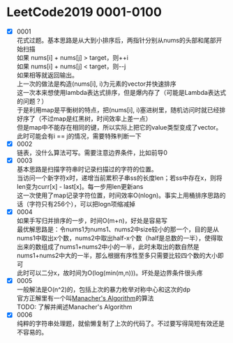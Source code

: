 # LeetCode2019 0001-0100

- [X] 0001\
花式过题。基本思路是从大到小排序后，两指针分别从nums的头部和尾部开始扫描\
如果 nums[i] + nums[j] > target，则++i\
如果 nums[i] + nums[j] < target，则--j\
如果相等就返回输出。\
上一次的做法是构造(nums[i], i)为元素的vector并快速排序\
这一次本来想使用lambda表达式排序，但是爆内存了（可能是Lambda表达式的问题？）\
于是利用map是平衡树的特点，把(nums[i], i)塞进树里，随机访问时就已经排好序了（不过map是红黑树，时间效率上差一点）\
但是map中不能存在相同的键，所以实际上把它的value类型变成了vector。此时可能会有i == j的情况，需要特殊判断一下
- [X] 0002\
链表，没什么算法可写。需要注意边界条件，比如前导0
- [X] 0003\
基本思路是扫描字符串时记录扫描过的字符的位置。\
当访问一个新字符x时，递增当前累积子串ss的长度len；若ss中存在x，则将len变为curr[x] - last[x]。每一步用len更新ans\
这一次使用了map记录字符位置，时间效率O(nlogn)。事实上用桶排序思路的话（字符只有256个），可以把logn项缩减掉
- [X] 0004\
如果手写归并排序的一步，时间O(m+n)，好处是容易写\
最优解思路是：令nums1为nums1、nums2中size较小的那一个，目的是从nums1中取出x个数，nums2中取出half-x个数（half是总数的一半），使得取出来的数组成了nums1+nums2中小的一半，此时未取出的数自然是nums1+nums2中大的一半，那么根据有序性至多只需要比较四个数的大小即可\
此时可以二分x，故时间为O(log(min(m,n)))。坏处是边界条件很头疼
- [X] 0005\
一般解法是O(n^2)的，包括上次的暴力枚举对称中心和这次的dp\
官方正解里有一个叫[Manacher's Algorithm](https://en.wikipedia.org/wiki/Longest_palindromic_substring)的算法\
TODO: 了解并阐述Manacher's Algorithm
- [X] 0006\
纯粹的字符串处理题，就偷懒复制了上次的代码了。不过要写得简短有效还是不容易的。